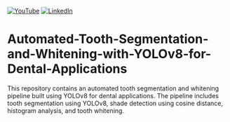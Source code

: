 [![YouTube][youtube-shield]][youtube-url]
[![LinkedIn][linkedin-shield]][linkedin-url]
# Automated-Tooth-Segmentation-and-Whitening-with-YOLOv8-for-Dental-Applications
This repository contains an automated tooth segmentation and whitening pipeline built using YOLOv8 for dental applications. The pipeline includes tooth segmentation using YOLOv8, shade detection using cosine distance, histogram analysis, and tooth whitening.


[youtube-shield]: https://img.shields.io/badge/-youtube-black.svg?style=for-the-badge&logo=youtube&colorR=555
[youtube-url]: https://www.youtube.com/channel/UC8pztyZ8bYiflGMKGcLdAGw
[linkedin-shield]: https://img.shields.io/badge/-LinkedIn-black.svg?style=for-the-badge&logo=linkedin&colorB=555
[linkedin-url]:  https://linkedin.com/in/anil2kk
